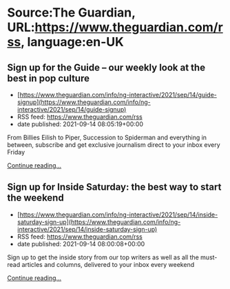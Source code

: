 # Source:The Guardian, URL:https://www.theguardian.com/rss, language:en-UK

## Sign up for the Guide – our weekly look at the best in pop culture
 - [https://www.theguardian.com/info/ng-interactive/2021/sep/14/guide-signup](https://www.theguardian.com/info/ng-interactive/2021/sep/14/guide-signup)
 - RSS feed: https://www.theguardian.com/rss
 - date published: 2021-09-14 08:05:19+00:00

<p>From Billies Eilish to Piper, Succession to Spiderman and everything in between, subscribe and get exclusive journalism direct to your inbox every Friday</p> <a href="https://www.theguardian.com/info/ng-interactive/2021/sep/14/guide-signup">Continue reading...</a>

## Sign up for Inside Saturday: the best way to start the weekend
 - [https://www.theguardian.com/info/ng-interactive/2021/sep/14/inside-saturday-sign-up](https://www.theguardian.com/info/ng-interactive/2021/sep/14/inside-saturday-sign-up)
 - RSS feed: https://www.theguardian.com/rss
 - date published: 2021-09-14 08:00:08+00:00

<p>Sign up to get the inside story from our top writers as well as all the must-read articles and columns, delivered to your inbox every weekend</p> <a href="https://www.theguardian.com/info/ng-interactive/2021/sep/14/inside-saturday-sign-up">Continue reading...</a>

